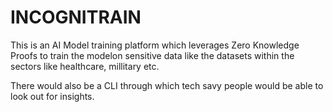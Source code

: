 # INCOGNITRAIN

This is an AI Model training platform which leverages Zero Knowledge Proofs to train the modelon sensitive data like the datasets within the sectors like healthcare, millitary etc.

There would also be a CLI through which tech savy people would be able to look out for insights.

